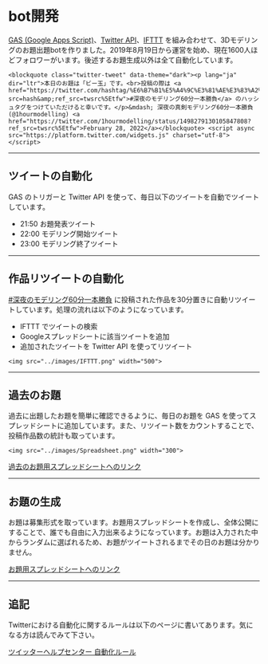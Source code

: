 # bot開発
[GAS (Google Apps Script)](https://developers.google.com/apps-script)、[Twitter API](https://developer.twitter.com/en/products/twitter-api)、[IFTTT](https://ifttt.com/explore) を組み合わせて、3Dモデリングのお題出題botを作りました。2019年8月19日から運営を始め、現在1600人ほどフォロワーがいます。後述するお題生成以外は全て自動化しています。

```@raw html
<blockquote class="twitter-tweet" data-theme="dark"><p lang="ja" dir="ltr">本日のお題は「ビー玉」です。<br>投稿の際は <a href="https://twitter.com/hashtag/%E6%B7%B1%E5%A4%9C%E3%81%AE%E3%83%A2%E3%83%87%E3%83%AA%E3%83%B3%E3%82%B060%E5%88%86%E4%B8%80%E6%9C%AC%E5%8B%9D%E8%B2%A0?src=hash&amp;ref_src=twsrc%5Etfw">#深夜のモデリング60分一本勝負</a> のハッシュタグをつけていただけると幸いです。</p>&mdash; 深夜の真剣モデリング60分一本勝負 (@1hourmodelling) <a href="https://twitter.com/1hourmodelling/status/1498279130105847808?ref_src=twsrc%5Etfw">February 28, 2022</a></blockquote> <script async src="https://platform.twitter.com/widgets.js" charset="utf-8"></script>
```
---
## ツイートの自動化
GAS のトリガーと Twitter API を使って、毎日以下のツイートを自動でツイートしています。
- 21:50 お題発表ツイート
- 22:00 モデリング開始ツイート
- 23:00 モデリング終了ツイート

---
## 作品リツイートの自動化
[#深夜のモデリング60分一本勝負](https://twitter.com/search?q=＃深夜のモデリング60分一本勝負) に投稿された作品を30分置きに自動リツイートしています。処理の流れは以下のようになっています。
- IFTTT でツイートの検索
- Googleスプレッドシートに該当ツイートを追加
- 追加されたツイートを Twitter API を使ってリツイート

```@raw html
<img src="../images/IFTTT.png" width="500">
```

---
## 過去のお題
過去に出題したお題を簡単に確認できるように、毎日のお題を GAS を使ってスプレッドシートに追加しています。また、リツイート数をカウントすることで、投稿作品数の統計も取っています。
```@raw html
<img src="../images/Spreadsheet.png" width="300">
```
[過去のお題用スプレッドシートへのリンク](https://docs.google.com/spreadsheets/d/1NRrCvgxyiuwi9mW1L9cQJYGB6EVApk6SDPn9noAILa4/edit#gid=0)

---
## お題の生成
お題は募集形式を取っています。お題用スプレッドシートを作成し、全体公開にすることで、誰でも自由に入力出来るようになっています。お題は入力された中からランダムに選ばれるため、お題がツイートされるまでその日のお題は分かりません。

[お題用スプレッドシートへのリンク](https://docs.google.com/spreadsheets/d/1YiEfxdjw3Kj6yzLWEtlVRTvsdTKVvsy8lti_yVuqigQ/edit#gid=768838469)

---
## 追記
Twitterにおける自動化に関するルールは以下のページに書いてあります。気になる方は読んでみて下さい。

[ツイッターヘルプセンター 自動化ルール](https://help.twitter.com/ja/rules-and-policies/twitter-automation)
